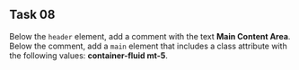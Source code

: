 ## Task 08
Below the `header` element, add a comment with the text **Main Content Area**. Below the comment, add a `main` element that includes a class attribute with the following values: **container-fluid mt-5**.